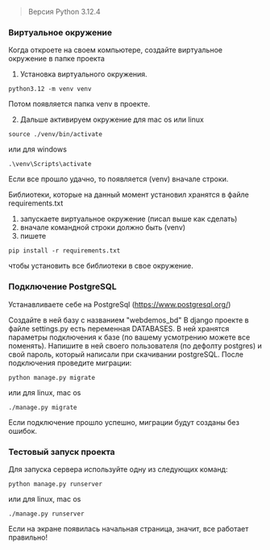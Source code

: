 > Версия Python 3.12.4

### Виртуальное окружение
Когда откроете на своем компьютере, создайте виртуальное окружение в папке проекта 
1. Установка виртуального окружения.
```
python3.12 -m venv venv
```
Потом появляется папка venv в проекте.

2. Дальше активируем окружение
для mac os или linux
```
source ./venv/bin/activate
```
или для windows
```
.\venv\Scripts\activate
```
Если все прошло удачно, то появляется (venv) вначале строки.

Библиотеки, которые на данный момент установил хранятся в файле requirements.txt
1) запускаете виртуальное окружение (писал выше как сделать)
2)  вначале командной строки должно быть (venv) 
3) пишете
```
pip install -r requirements.txt
```
чтобы установить все библиотеки в свое окружение.

### Подключение PostgreSQL
Устанавливаете себе на PostgreSql  (https://www.postgresql.org/)

Создайте в ней базу с названием "webdemos_bd"
В django проекте в файле settings.py есть переменная DATABASES. В ней хранятся параметры подключения к базе (по вашему усмотрению можете все поменять). 
Напишите в ней своего пользователя (по дефолту postgres) и свой пароль, который написали при скачивании postgreSQL.
После подключения проведите миграции:
```
python manage.py migrate
```
или для linux, mac os 
```
./manage.py migrate
```
Если подключение прошло успешно, миграции будут созданы без ошибок.
### Тестовый запуск проекта
Для запуска сервера используйте одну из следующих команд:
```
python manage.py runserver
```
или для linux, mac os 
```
./manage.py runserver
```
Если на экране появилась начальная страница, значит, все работает правильно!
